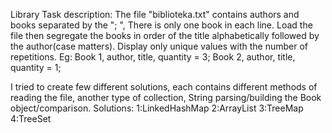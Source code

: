 Library
Task description:
The file "biblioteka.txt" contains authors and books separated by the "; ", There is only one book in each line. Load the file then segregate the books in order of the title alphabetically followed by the author(case matters). Display only unique values ​​with the number of repetitions.
Eg: Book 1, author, title, quantity = 3; 
	Book 2, author, title, quantity = 1;

I tried to create few different solutions, each contains different methods of reading the file, another type of collection, String parsing/building the Book object/comparison.
Solutions:
1:LinkedHashMap
2:ArrayList
3:TreeMap
4:TreeSet